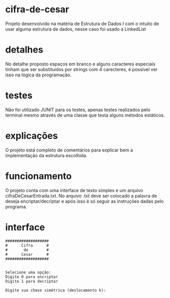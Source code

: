 # cifra-de-cesar
Projeto desenvolvido na matéria de Estrutura de Dados I com o intuito de usar alguma estrutura de dados, nesse caso foi usado a LinkedList

# detalhes
No detalhe proposto espaços em branco e alguns caracteres especiais tinham que ser substituidos por strings com 4 carecteres, é possível ver isso na lógica da programação.

# testes
Não foi utilizado JUNIT para os testes, apenas testes realizados pelo terminal mesmo através de uma classe que testa alguns métodos estáticos.

# explicações
O projeto está completo de comentários para explicar bem a implementação da estrutura escolhida.

# funcionamento
O projeto conta com uma interface de texto simples e um arquivo cifraDeCesarEntrada.txt. No arquivo .txt deve ser colocado a palavra de deseja encriptar/decriptar e após isso é só seguir as instruções dadas pelo programa.

# interface
```
###################
#      Cifra      #
#       de        #
#      Cesar      #
###################


Selecione uma opção: 
Digite 0 para encriptar
Digite 1 para decriptar

Digite sua chave simétrica (deslocamento k): 
```

